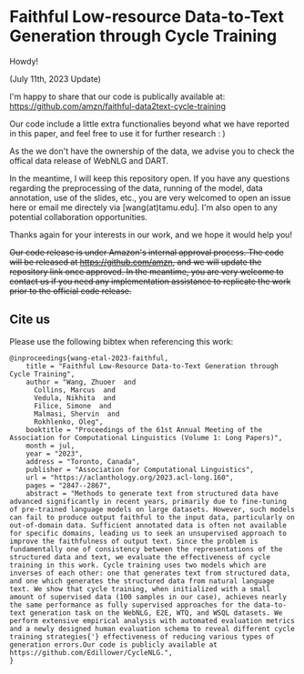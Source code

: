 # Faithful Low-resource Data-to-Text Generation through Cycle Training 

Howdy! 

(July 11th, 2023 Update) 

I'm happy to share that our code is publically available at: https://github.com/amzn/faithful-data2text-cycle-training 

Our code include a little extra functionalies beyond what we have reported in this paper, and feel free to use it for further research : ) 

As the we don't have the ownership of the data, we advise you to check the offical data release of WebNLG and DART. 

In the meantime, I will keep this repository open. If you have any questions regarding the preprocessing of the data, running of the model, data annotation, use of the slides, etc., you are very welcomed to open an issue here or email me directely via [wang(at)tamu.edu]. I'm also open to any potential collaboration opportunities.  

Thanks again for your interests in our work, and we hope it would help you! 


~~Our code release is under Amazon's internal approval process.
The code will be released at https://github.com/amzn, and we will update the repository link once approved. 
In the meantime, you are very welcome to contact us if you need any implementation assistance to replicate the work prior to the official code release.~~

## Cite us
Please use the following bibtex when referencing this work:
```
@inproceedings{wang-etal-2023-faithful,
    title = "Faithful Low-Resource Data-to-Text Generation through Cycle Training",
    author = "Wang, Zhuoer  and
      Collins, Marcus  and
      Vedula, Nikhita  and
      Filice, Simone  and
      Malmasi, Shervin  and
      Rokhlenko, Oleg",
    booktitle = "Proceedings of the 61st Annual Meeting of the Association for Computational Linguistics (Volume 1: Long Papers)",
    month = jul,
    year = "2023",
    address = "Toronto, Canada",
    publisher = "Association for Computational Linguistics",
    url = "https://aclanthology.org/2023.acl-long.160",
    pages = "2847--2867",
    abstract = "Methods to generate text from structured data have advanced significantly in recent years, primarily due to fine-tuning of pre-trained language models on large datasets. However, such models can fail to produce output faithful to the input data, particularly on out-of-domain data. Sufficient annotated data is often not available for specific domains, leading us to seek an unsupervised approach to improve the faithfulness of output text. Since the problem is fundamentally one of consistency between the representations of the structured data and text, we evaluate the effectiveness of cycle training in this work. Cycle training uses two models which are inverses of each other: one that generates text from structured data, and one which generates the structured data from natural language text. We show that cycle training, when initialized with a small amount of supervised data (100 samples in our case), achieves nearly the same performance as fully supervised approaches for the data-to-text generation task on the WebNLG, E2E, WTQ, and WSQL datasets. We perform extensive empirical analysis with automated evaluation metrics and a newly designed human evaluation schema to reveal different cycle training strategies{'} effectiveness of reducing various types of generation errors.Our code is publicly available at https://github.com/Edillower/CycleNLG.",
}
```
